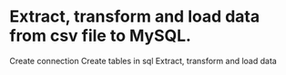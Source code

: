 # Extract, transform and load data from csv file to MySQL.
Create connection
Create tables in sql
Extract, transform and load data